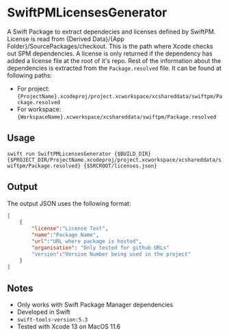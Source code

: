 # SwiftPMLicensesGenerator

A Swift Package to extract dependecies and licenses defined by SwiftPM. 
License is read from {Derived Data}/{App Folder}/SourcePackages/checkout. This is the path where Xcode checks out SPM dependencies. A license is only returned if the dependency has added a license file at the root of it's repo.
Rest of the information about the dependencies is extracted from the `Package.resolved` file. It can be found at following paths:

- For project: `{ProjectName}.xcodeproj/project.xcworkspace/xcshareddata/swiftpm/Package.resolved`
- For workspace: `{WorkspaceName}.xcworkspace/xcshareddata/swiftpm/Package.resolved`

## Usage

`swift run SwiftPMLicensesGenerator {$BUILD_DIR} {$PROJECT_DIR/ProjectName.xcodeproj/project.xcworkspace/xcshareddata/swiftpm/Package.resolved} {$SRCROOT/licenses.json}`

## Output

The output JSON uses the following format:

```JSON
[
    {
        "license":"License Text",
        "name":"Package Name",
        "url":"URL where package is hosted",
        "organisation": "Only tested for github URLs"
        "version":"Version Number being used in the project"
    }
]
```

## Notes
- Only works with Swift Package Manager dependencies
- Developed in Swift
- `swift-tools-version:5.3`
- Tested with Xcode 13 on MacOS 11.6
